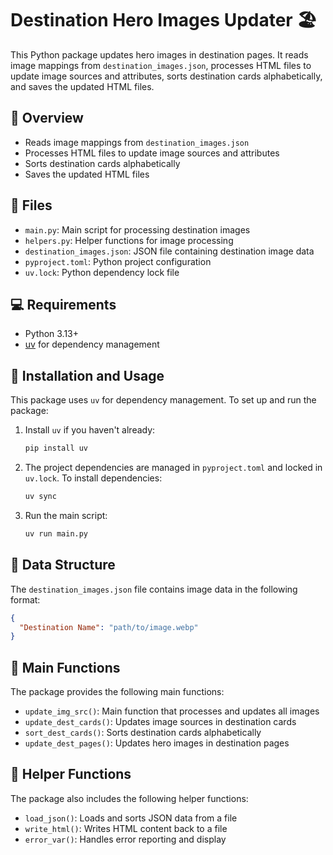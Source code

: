 # Destination Hero Images Updater 🏖️

This Python package updates hero images in destination pages. It reads image mappings from `destination_images.json`, processes HTML files to update image sources and attributes, sorts destination cards alphabetically, and saves the updated HTML files.

## 🧐 Overview

- Reads image mappings from `destination_images.json`
- Processes HTML files to update image sources and attributes
- Sorts destination cards alphabetically
- Saves the updated HTML files

## 📁 Files

- `main.py`: Main script for processing destination images
- `helpers.py`: Helper functions for image processing
- `destination_images.json`: JSON file containing destination image data
- `pyproject.toml`: Python project configuration
- `uv.lock`: Python dependency lock file

## 💻 Requirements

- Python 3.13+
- [uv](https://github.com/astral-sh/uv) for dependency management

## 🚀 Installation and Usage

This package uses `uv` for dependency management. To set up and run the package:

1. Install `uv` if you haven't already:

    ```bash
    pip install uv
    ```

2. The project dependencies are managed in `pyproject.toml` and locked in `uv.lock`. To install dependencies:

    ```bash
    uv sync
    ```

3. Run the main script:

    ```bash
    uv run main.py
    ```

## 📄 Data Structure

The `destination_images.json` file contains image data in the following format:

```json
{
  "Destination Name": "path/to/image.webp"
}
```

## 🧰 Main Functions

The package provides the following main functions:

- `update_img_src()`: Main function that processes and updates all images
- `update_dest_cards()`: Updates image sources in destination cards
- `sort_dest_cards()`: Sorts destination cards alphabetically
- `update_dest_pages()`: Updates hero images in destination pages

## 🧰 Helper Functions

The package also includes the following helper functions:

- `load_json()`: Loads and sorts JSON data from a file
- `write_html()`: Writes HTML content back to a file
- `error_var()`: Handles error reporting and display
